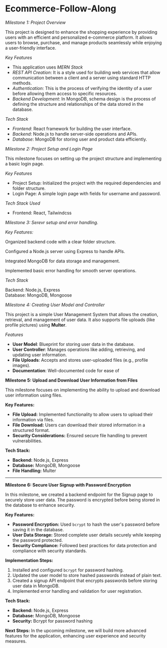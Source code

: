 # Ecommerce-Follow-Along

*Milestone 1: Project Overview*

This project is designed to enhance the shopping experience by providing users with an efficient and personalized e-commerce platform. It allows users to browse, purchase, and manage products seamlessly while enjoying a user-friendly interface.

*Key Features*  

- This application uses *MERN Stack*
- *REST API Creation*: It is a style used for building web services that allow communication between a client and a server using standard HTTP methods.
- *Authentication*: This is the process of verifying the identity of a user before allowing them access to specific resources. 
- *Backend Development*: In MongoDB, schema design is the process of defining the structure and relationships of the data stored in the database.

*Tech Stack*  

- *Frontend*: React framework for building the user interface.  
- *Backend*: Node.js to handle server-side operations and APIs.  
- *Database*: MongoDB for storing user and product data efficiently.  


*Milestone 2: Project Setup and Login Page*

This milestone focuses on setting up the project structure and implementing a basic login page.

*Key Features*

- Project Setup: Initialized the project with the required dependencies and folder structure.
- Login Page: A simple login page with fields for username and password.

*Tech Stack Used*

- Frontend: React, Tailwindcss

*Milestone 3: Serevr setup and error handling.*


*Key Features:* 

Organized backend code with a clear folder structure.

Configured a Node.js server using Express to handle APIs.

Integrated MongoDB for data storage and management.

Implemented basic error handling for smooth server operations.

*Tech Stack* 

Backend: Node.js, Express  
Database: MongoDB, Mongoose


*Milestone 4: Creating User Model and Controller*

This project is a simple User Management System that allows the creation, retrieval, and management of user data. It also supports file uploads (like profile pictures) using **Multer**.

*Features*
- **User Model**: Blueprint for storing user data in the database.
- **User Controller**: Manages operations like adding, retrieving, and updating user information.
- **File Uploads**: Accepts and stores user-uploaded files (e.g., profile images).
- **Documentation**: Well-documented code for ease of 

**Milestone 5: Upload and Download User Information from Files**

This milestone focuses on implementing the ability to upload and download user information using files.

**Key Features:**

- **File Upload:** Implemented functionality to allow users to upload their information via files.
- **File Download:** Users can download their stored information in a structured format.
- **Security Considerations:** Ensured secure file handling to prevent vulnerabilities.

**Tech Stack:**

- **Backend:** Node.js, Express
- **Database:** MongoDB, Mongoose
- **File Handling:** Multer

---

**Milestone 6: Secure User Signup with Password Encryption**

In this milestone, we created a backend endpoint for the Signup page to securely store user data. The password is encrypted before being stored in the database to enhance security.

**Key Features:**

- **Password Encryption:** Used `bcrypt` to hash the user's password before saving it in the database.
- **User Data Storage:** Stored complete user details securely while keeping the password protected.
- **Security Compliance:** Followed best practices for data protection and compliance with security standards.

**Implementation Steps:**

1. Installed and configured `bcrypt` for password hashing.
2. Updated the user model to store hashed passwords instead of plain text.
3. Created a signup API endpoint that encrypts passwords before storing user data in MongoDB.
4. Implemented error handling and validation for user registration.

**Tech Stack:**

- **Backend:** Node.js, Express
- **Database:** MongoDB, Mongoose
- **Security:** Bcrypt for password hashing

**Next Steps:**
In the upcoming milestone, we will build more advanced features for the application, enhancing user experience and security measures.

